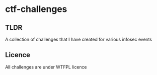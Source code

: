 # ctf-challenges

## TLDR
A collection of challenges that I have created for various infosec events

## Licence

All challenges are under WTFPL licence